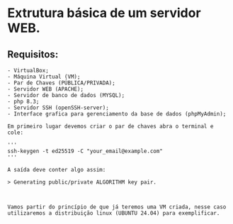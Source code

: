 # Extrutura básica de um servidor WEB.

## Requisitos:

    - VirtualBox;
    - Máquina Virtual (VM);
    - Par de Chaves (PÚBLICA/PRIVADA);
    - Servidor WEB (APACHE);
    - Servidor de banco de dados (MYSQL);
    - php 8.3;
    - Servidor SSH (openSSH-server);
    - Interface grafica para gerenciamento da base de dados (phpMyAdmin);

    Em primeiro lugar devemos criar o par de chaves abra o terminal e cole:

    '''
    ssh-keygen -t ed25519 -C "your_email@example.com"
    '''

    A saída deve conter algo assim:

    > Generating public/private ALGORITHM key pair.



    Vamos partir do princípio de que já teremos uma VM criada, nesse caso utilizaremos a distribuição linux (UBUNTU 24.04) para exemplificar.

